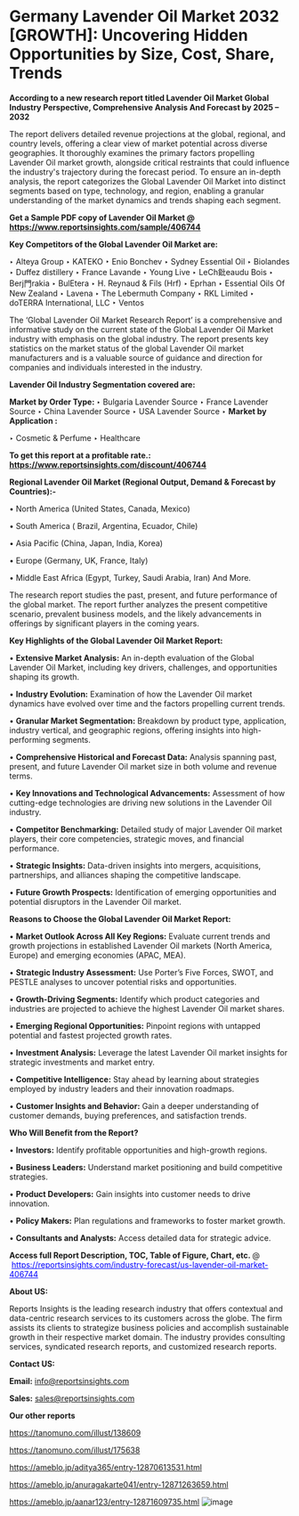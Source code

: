 # Germany Lavender Oil Market 2032 [GROWTH]: Uncovering Hidden Opportunities by Size, Cost, Share, Trends

<strong>According to a new research report titled Lavender Oil Market Global Industry Perspective, Comprehensive Analysis And Forecast by 2025 – 2032</strong>

The report delivers detailed revenue projections at the global, regional, and country levels, offering a clear view of market potential across diverse geographies. It thoroughly examines the primary factors propelling Lavender Oil market growth, alongside critical restraints that could influence the industry's trajectory during the forecast period. To ensure an in-depth analysis, the report categorizes the Global Lavender Oil Market into distinct segments based on type, technology, and region, enabling a granular understanding of the market dynamics and trends shaping each segment.

<strong>Get a Sample PDF copy of Lavender Oil Market </strong><strong>@<a href=https://www.reportsinsights.com/sample/406744 style=color:#0000ff;> https://www.reportsinsights.com/sample/406744</a></strong></font>

<strong>Key Competitors of the Global Lavender Oil Market are:</strong>

‣ Alteya Group
‣ KATEKO
‣ Enio Bonchev
‣ Sydney Essential Oil
‣ Biolandes
‣ Duffez distillery
‣ France Lavande
‣ Young Live
‣ LeCh鈚eaudu Bois
‣ Berj門rakia
‣ BulEtera
‣ H. Reynaud & Fils (Hrf)
‣ Eprhan
‣ Essential Oils Of New Zealand
‣ Lavena
‣ The Lebermuth Company
‣ RKL Limited
‣ doTERRA International, LLC
‣ Ventos

The ‘Global Lavender Oil Market Research Report’ is a comprehensive and informative study on the current state of the Global Lavender Oil Market industry with emphasis on the global industry. The report presents key statistics on the market status of the global Lavender Oil market manufacturers and is a valuable source of guidance and direction for companies and individuals interested in the industry.

<strong>Lavender Oil Industry Segmentation covered are:</strong>

<strong>Market by Order Type: </strong>
‣ Bulgaria Lavender Source
‣ France Lavender Source
‣ China Lavender Source
‣ USA Lavender Source
‣ 
<strong>Market by Application :</strong>

‣ Cosmetic & Perfume
‣ Healthcare

<strong>To get this report at a profitable rate.: <a href=https://www.reportsinsights.com/discount/406744 style=color:#0000ff;>https://www.reportsinsights.com/discount/406744</a></strong></font>

<strong>Regional Lavender Oil Market (Regional Output, Demand &amp; Forecast by Countries):-</strong>

• North America (United States, Canada, Mexico)

• South America ( Brazil, Argentina, Ecuador, Chile)

• Asia Pacific (China, Japan, India, Korea)

• Europe (Germany, UK, France, Italy)

• Middle East Africa (Egypt, Turkey, Saudi Arabia, Iran) And More.

The research report studies the past, present, and future performance of the global market. The report further analyzes the present competitive scenario, prevalent business models, and the likely advancements in offerings by significant players in the coming years.

<strong>Key Highlights of the Global Lavender Oil Market Report:</strong>

• <strong>Extensive Market Analysis:</strong> An in-depth evaluation of the Global Lavender Oil Market, including key drivers, challenges, and opportunities shaping its growth.

• <strong>Industry Evolution:</strong> Examination of how the Lavender Oil market dynamics have evolved over time and the factors propelling current trends.

• <strong>Granular Market Segmentation:</strong> Breakdown by product type, application, industry vertical, and geographic regions, offering insights into high-performing segments.

• <strong>Comprehensive Historical and Forecast Data:</strong> Analysis spanning past, present, and future Lavender Oil market size in both volume and revenue terms.

• <strong>Key Innovations and Technological Advancements:</strong> Assessment of how cutting-edge technologies are driving new solutions in the Lavender Oil industry.

• <strong>Competitor Benchmarking:</strong> Detailed study of major Lavender Oil market players, their core competencies, strategic moves, and financial performance.

• <strong>Strategic Insights:</strong> Data-driven insights into mergers, acquisitions, partnerships, and alliances shaping the competitive landscape.

• <strong>Future Growth Prospects:</strong> Identification of emerging opportunities and potential disruptors in the Lavender Oil market.

<strong>Reasons to Choose the Global Lavender Oil Market Report:</strong>

• <strong>Market Outlook Across All Key Regions:</strong> Evaluate current trends and growth projections in established Lavender Oil markets (North America, Europe) and emerging economies (APAC, MEA).

• <strong>Strategic Industry Assessment:</strong> Use Porter’s Five Forces, SWOT, and PESTLE analyses to uncover potential risks and opportunities.

• <strong>Growth-Driving Segments:</strong> Identify which product categories and industries are projected to achieve the highest Lavender Oil market shares.

• <strong>Emerging Regional Opportunities:</strong> Pinpoint regions with untapped potential and fastest projected growth rates.

• <strong>Investment Analysis:</strong> Leverage the latest Lavender Oil market insights for strategic investments and market entry.

• <strong>Competitive Intelligence:</strong> Stay ahead by learning about strategies employed by industry leaders and their innovation roadmaps.

• <strong>Customer Insights and Behavior:</strong> Gain a deeper understanding of customer demands, buying preferences, and satisfaction trends.

<strong>Who Will Benefit from the Report?</strong>

• <strong>Investors:</strong> Identify profitable opportunities and high-growth regions.

• <strong>Business Leaders:</strong> Understand market positioning and build competitive strategies.

• <strong>Product Developers:</strong> Gain insights into customer needs to drive innovation.

• <strong>Policy Makers:</strong> Plan regulations and frameworks to foster market growth.

• <strong>Consultants and Analysts:</strong> Access detailed data for strategic advice.
</ul>
<strong>Access full Report Description, TOC, Table of Figure, Chart, etc. </strong>@  <a href=https://reportsinsights.com/industry-forecast/us-lavender-oil-market-406744 style=color:#0000ff;>https://reportsinsights.com/industry-forecast/us-lavender-oil-market-406744</a></font>

<strong><strong>About US</strong>:</strong>

Reports Insights is the leading research industry that offers contextual and data-centric research services to its customers across the globe. The firm assists its clients to strategize business policies and accomplish sustainable growth in their respective market domain. The industry provides consulting services, syndicated research reports, and customized research reports.

<strong>Contact US:</strong>

<p class=""""><b>Email:</b> <a href=mailto:info@reportsinsights.com>info@reportsinsights.com</a></p>
<p class=""""><b>Sales:</b> <a href=mailto:sales@reportsinsights.com>sales@reportsinsights.com</a></p>

<strong>Our other reports</strong>

<a href=https://tanomuno.com/illust/138609>https://tanomuno.com/illust/138609</a>

<a href=https://tanomuno.com/illust/175638>https://tanomuno.com/illust/175638</a>

<a href=https://ameblo.jp/aditya365/entry-12870613531.html>https://ameblo.jp/aditya365/entry-12870613531.html</a>

<a href=https://ameblo.jp/anuragakarte041/entry-12871263659.html>https://ameblo.jp/anuragakarte041/entry-12871263659.html</a>

<a href=https://ameblo.jp/aanar123/entry-12871609735.html>https://ameblo.jp/aanar123/entry-12871609735.html</a>
![image](https://github.com/user-attachments/assets/73eccf3f-5367-4c57-b2ee-2467df757bff)

